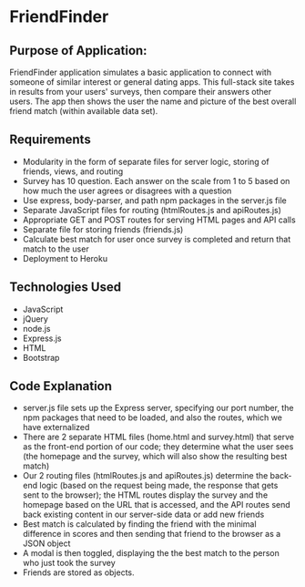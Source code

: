 # FriendFinder
## Purpose of Application:
FriendFinder application simulates a basic application to connect with someone of similar interest or general dating apps. This full-stack site takes in results from your users' surveys, then compare their answers other users. The app then shows the user the name and picture of the best overall friend match (within available data set).

## Requirements
* Modularity in the form of separate files for server logic, storing of friends, views, and routing
* Survey has 10 question. Each answer on the scale from 1 to 5 based on how much the user agrees or disagrees with a question
* Use express, body-parser, and path npm packages in the server.js file
* Separate JavaScript files for routing (htmlRoutes.js and apiRoutes.js)
* Appropriate GET and POST routes for serving HTML pages and API calls
* Separate file for storing friends (friends.js)
* Calculate best match for user once survey is completed and return that match to the user
* Deployment to Heroku

## Technologies Used
* JavaScript
* jQuery
* node.js
* Express.js
* HTML
* Bootstrap 

## Code Explanation
* server.js file sets up the Express server, specifying our port number, the npm packages that need to be loaded, and also the routes, which we have externalized
* There are 2 separate HTML files (home.html and survey.html) that serve as the front-end portion of our code; they determine what the user sees (the homepage and the survey, which will also show the resulting best match)
* Our 2 routing files (htmlRoutes.js and apiRoutes.js) determine the back-end logic (based on the request being made, the response that gets sent to the browser); the HTML routes display the survey and the homepage based on the URL that is accessed, and the API routes send back existing content in our server-side data or add new friends
* Best match is calculated by finding the friend with the minimal difference in scores and then sending that friend to the browser as a JSON object
* A modal is then toggled, displaying the the best match to the person who just took the survey
* Friends are stored as objects.
